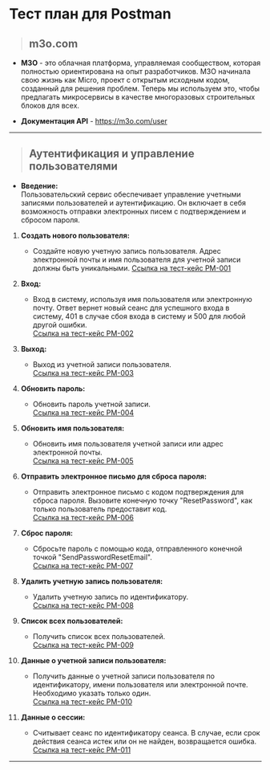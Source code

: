 # Тест план для Postman

> ## m3o.com

* **M3O** - это облачная платформа, управляемая сообществом, которая полностью ориентирована на опыт разработчиков.
M3O начинала свою жизнь как Micro, проект с открытым исходным кодом, созданный для решения проблем. Теперь мы используем это, чтобы предлагать микросервисы в качестве многоразовых строительных блоков для всех.

* **Документация API** - <https://m3o.com/user>

---

> ## Аутентификация и управление пользователями

* **Введение:**  
Пользовательский сервис обеспечивает управление учетными записями пользователей и аутентификацию. Он включает в себя возможность отправки электронных писем с подтверждением и сбросом пароля.

1. **Создать нового пользователя:**  
    * Создайте новую учетную запись пользователя. Адрес электронной почты и имя пользователя для учетной записи должны быть уникальными.
    [Ссылка на тест-кейс PM-001](https://github.com/Andrew-Valiev/andrew-valiev/blob/main/test_cases/test_case_T_C-001.md)

1. **Вход:**
    * Вход в систему, используя имя пользователя или электронную почту. Ответ вернет новый сеанс для успешного входа в систему, 401 в случае сбоя входа в систему и 500 для любой другой ошибки.  
    [Ссылка на тест-кейс PM-002](https://github.com/Andrew-Valiev/andrew-valiev/blob/main/test_cases/test_case_T_C-001.md)

1. **Выход:**
    * Выход из учетной записи пользователя.  
    [Ссылка на тест-кейс PM-003](https://github.com/Andrew-Valiev/andrew-valiev/blob/main/test_cases/test_case_T_C-001.md)

1. **Обновить пароль:**
    * Обновить пароль учетной записи.  
    [Ссылка на тест-кейс PM-004](https://github.com/Andrew-Valiev/andrew-valiev/blob/main/test_cases/test_case_T_C-001.md)

1. **Обновить имя пользователя:**
    * Обновить имя пользователя учетной записи или адрес электронной почты.  
    [Ссылка на тест-кейс PM-005](https://github.com/Andrew-Valiev/andrew-valiev/blob/main/test_cases/test_case_T_C-001.md)

1. **Отправить электронное письмо для сброса пароля:**
    * Отправить электронное письмо с кодом подтверждения для сброса пароля. Вызовите конечную точку "ResetPassword", как только пользователь предоставит код.  
    [Ссылка на тест-кейс PM-006](https://github.com/Andrew-Valiev/andrew-valiev/blob/main/test_cases/test_case_T_C-001.md)

1. **Сброс пароля:**
    * Сбросьте пароль с помощью кода, отправленного конечной точкой "SendPasswordResetEmail".  
    [Ссылка на тест-кейс PM-007](https://github.com/Andrew-Valiev/andrew-valiev/blob/main/test_cases/test_case_T_C-001.md)

1. **Удалить учетную запись пользователя:**
    * Удалить учетную запись по идентификатору.  
    [Ссылка на тест-кейс PM-008](https://github.com/Andrew-Valiev/andrew-valiev/blob/main/test_cases/test_case_T_C-001.md)

1. **Список всех пользователей:**
    * Получить список всех пользователей.  
    [Ссылка на тест-кейс PM-009](https://github.com/Andrew-Valiev/andrew-valiev/blob/main/test_cases/test_case_T_C-001.md)

1. **Данные о учетной записи пользователя:**
    * Получить данные о учетной записи пользователя по идентификатору, имени пользователя или электронной почте. Необходимо указать только один.  
    [Ссылка на тест-кейс PM-010](https://github.com/Andrew-Valiev/andrew-valiev/blob/main/test_cases/test_case_T_C-001.md)

1. **Данные о сессии:**
    * Считывает сеанс по идентификатору сеанса. В случае, если срок действия сеанса истек или он не найден, возвращается ошибка.  
    [Ссылка на тест-кейс PM-011](https://github.com/Andrew-Valiev/andrew-valiev/blob/main/test_cases/test_case_T_C-001.md)

---

